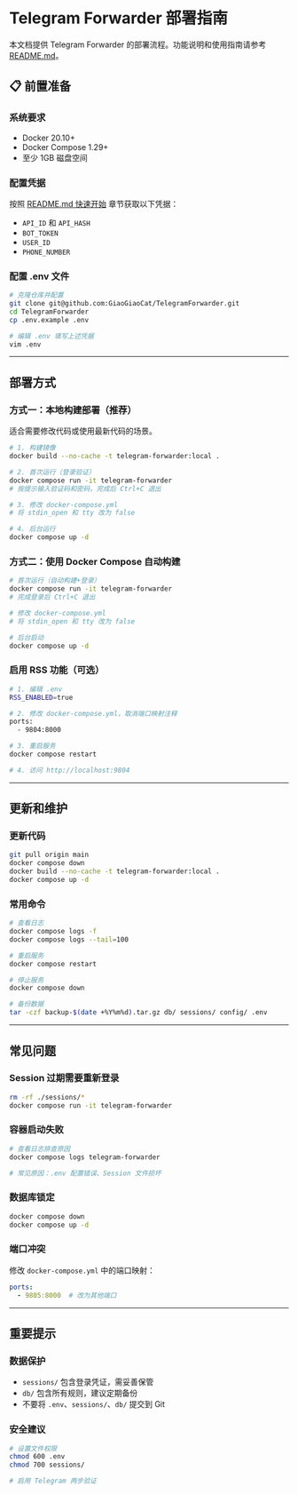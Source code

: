 # Telegram Forwarder 部署指南

本文档提供 Telegram Forwarder 的部署流程。功能说明和使用指南请参考 [README.md](./README.md)。

## 📋 前置准备

### 系统要求

- Docker 20.10+
- Docker Compose 1.29+
- 至少 1GB 磁盘空间

### 配置凭据

按照 [README.md 快速开始](./README.md#-快速开始) 章节获取以下凭据：
- `API_ID` 和 `API_HASH`
- `BOT_TOKEN`
- `USER_ID`
- `PHONE_NUMBER`

### 配置 .env 文件

```bash
# 克隆仓库并配置
git clone git@github.com:GiaoGiaoCat/TelegramForwarder.git
cd TelegramForwarder
cp .env.example .env

# 编辑 .env 填写上述凭据
vim .env
```

---

## 部署方式

### 方式一：本地构建部署（推荐）

适合需要修改代码或使用最新代码的场景。

```bash
# 1. 构建镜像
docker build --no-cache -t telegram-forwarder:local .

# 2. 首次运行（登录验证）
docker compose run -it telegram-forwarder
# 按提示输入验证码和密码，完成后 Ctrl+C 退出

# 3. 修改 docker-compose.yml
# 将 stdin_open 和 tty 改为 false

# 4. 后台运行
docker compose up -d
```

### 方式二：使用 Docker Compose 自动构建

```bash
# 首次运行（自动构建+登录）
docker compose run -it telegram-forwarder
# 完成登录后 Ctrl+C 退出

# 修改 docker-compose.yml
# 将 stdin_open 和 tty 改为 false

# 后台启动
docker compose up -d
```

### 启用 RSS 功能（可选）

```bash
# 1. 编辑 .env
RSS_ENABLED=true

# 2. 修改 docker-compose.yml，取消端口映射注释
ports:
  - 9804:8000

# 3. 重启服务
docker compose restart

# 4. 访问 http://localhost:9804
```

---

## 更新和维护

### 更新代码

```bash
git pull origin main
docker compose down
docker build --no-cache -t telegram-forwarder:local .
docker compose up -d
```

### 常用命令

```bash
# 查看日志
docker compose logs -f
docker compose logs --tail=100

# 重启服务
docker compose restart

# 停止服务
docker compose down

# 备份数据
tar -czf backup-$(date +%Y%m%d).tar.gz db/ sessions/ config/ .env
```

---

## 常见问题

### Session 过期需要重新登录

```bash
rm -rf ./sessions/*
docker compose run -it telegram-forwarder
```

### 容器启动失败

```bash
# 查看日志排查原因
docker compose logs telegram-forwarder

# 常见原因：.env 配置错误、Session 文件损坏
```

### 数据库锁定

```bash
docker compose down
docker compose up -d
```

### 端口冲突

修改 `docker-compose.yml` 中的端口映射：
```yaml
ports:
  - 9805:8000  # 改为其他端口
```

---

## 重要提示

### 数据保护

- `sessions/` 包含登录凭证，需妥善保管
- `db/` 包含所有规则，建议定期备份
- 不要将 `.env`、`sessions/`、`db/` 提交到 Git

### 安全建议

```bash
# 设置文件权限
chmod 600 .env
chmod 700 sessions/

# 启用 Telegram 两步验证
```
